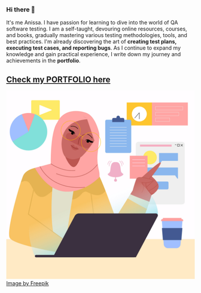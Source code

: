 ### Hi there 👋

It's me Anissa. I have passion for learning  to dive into the world of QA software testing. I am a self-taught, devouring online resources, courses, and books, gradually mastering various testing methodologies, tools, and best practices. I'm already discovering the art of **creating test plans, executing test cases, and reporting bugs**. As I continue to expand my knowledge and gain practical experience, I  write down my journey and achievements in the **portfolio**.

 ## [Check my PORTFOLIO here]() ## 

 ![](8077385.jpg) 
[Image by Freepik](https://www.freepik.com/free-vector/hand-drawn-iranian-woman-illustration_33579216.htm#query=hijab%20computer%20from%20behind&position=25&from_view=search&track=ais)
